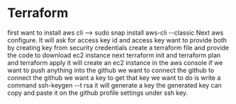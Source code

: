 # Terraform
first want to install aws cli --> sudo snap install aws-cli --classic
Next aws configure. It will ask for access key id and access key want to provide both by creating key from security credentials
create a terraform file and provide the code to download ec2 instance
next terraform init and terraform plan and terraform apply
it will create an ec2 instance in the aws console
if we want to push anything into the github we want to connect the github
to connect the github we want a key to get that key we want to do is write a command ssh-keygen --t rsa it will generate a key 
the generated key can copy and paste it on the github profile settings under ssh key.
